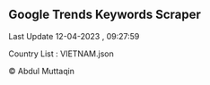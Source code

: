 

## Google Trends Keywords Scraper 
 
Last Update 12-04-2023 , 09:27:59

Country List :
VIETNAM.json



© Abdul Muttaqin 
